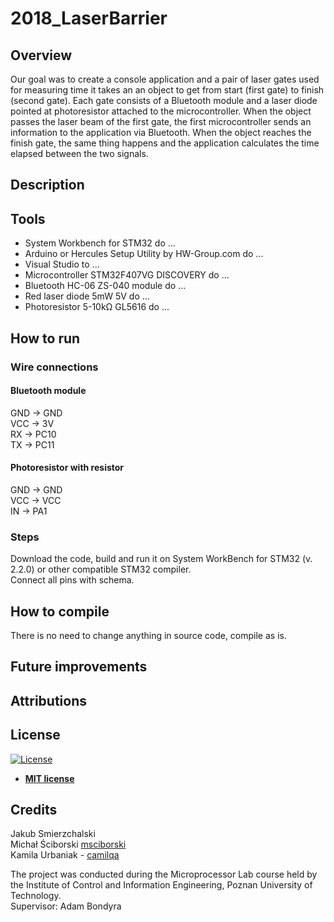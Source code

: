 # 2018_LaserBarrier

## Overview

Our goal was to create a console application and a pair of laser gates used for measuring time it takes an an object to get from start (first gate) to finish (second gate). Each gate consists of a Bluetooth module and a laser diode pointed at photoresistor attached to the microcontroller. When the object passes the laser beam of the first gate, the first microcontroller sends an information to the application via Bluetooth. When the object reaches the finish gate, the same thing happens and the application calculates the time elapsed between the two signals.

## Description 

## Tools

* System Workbench for STM32 do ...
* Arduino or Hercules Setup Utility by HW-Group.com do ...
* Visual Studio to ...
* Microcontroller STM32F407VG DISCOVERY do ...
* Bluetooth HC-06 ZS-040 module do ...
* Red laser diode 5mW 5V do ...
* Photoresistor 5-10kΩ GL5616 do ...

## How to run

### Wire connections
#### Bluetooth module
GND -> GND\
VCC -> 3V\
RX -> PC10\
TX -> PC11

#### Photoresistor with resistor
GND -> GND\
VCC -> VCC\
IN -> PA1

### Steps

Download the code, build and run it on System WorkBench for STM32 (v. 2.2.0) or other compatible STM32 compiler.\
Connect all pins with schema.

## How to compile

There is no need to change anything in source code, compile as is.

## Future improvements

## Attributions

## License
[![License](http://img.shields.io/:license-mit-blue.svg?style=flat-square)](http://badges.mit-license.org)

- **[MIT license](http://opensource.org/licenses/mit-license.php)**

## Credits
Jakub Smierzchalski\
Michał Ściborski [msciborski](https://github.com/msciborski)\
Kamila Urbaniak - [camilqa](https://github.com/camilqa)

The project was conducted during the Microprocessor Lab course held by the Institute of Control and Information Engineering, Poznan University of Technology.\
Supervisor: Adam Bondyra
